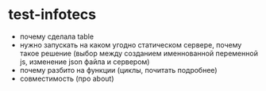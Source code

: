 # test-infotecs

- почему сделала table
- нужно запускать на каком угодно статическом сервере, почему такое решение (выбор между созданием именнованной переменной js, изменение json файла и сервером)
- почему разбито на функции (циклы, почитать подробнее)
- совместимость (про about)
